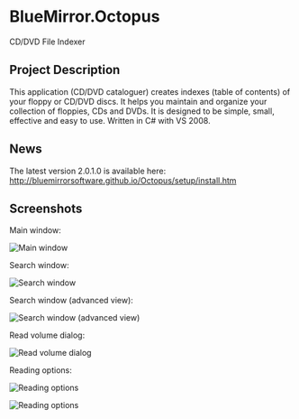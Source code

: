 # BlueMirror.Octopus
CD/DVD File Indexer

## Project Description ##

This application (CD/DVD cataloguer) creates indexes (table of contents) of your floppy or CD/DVD discs. It helps you maintain and organize your collection of floppies, CDs and DVDs. It is designed to be simple, small, effective and easy to use. Written in C# with VS 2008.

## News ##

The latest version 2.0.1.0 is available here: http://bluemirrorsoftware.github.io/Octopus/setup/install.htm

## Screenshots ##

Main window:

![Main window](img/MainWindow.png)

Search window:

![Search window](img/SearchWindow.png)

Search window (advanced view):

![Search window (advanced view)](img/SearchWindow2.png)

Read volume dialog:

![Read volume dialog](img/ReadingVolume2.png)

Reading options:

![Reading options](img/ReadingOptions.png)

![Reading options](img/ReadingOptions2.png)
